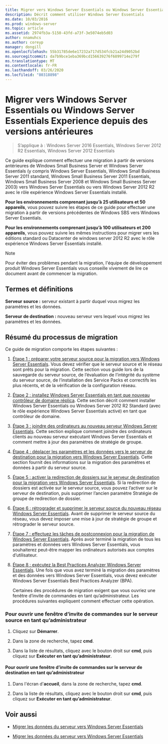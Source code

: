 ```yaml
---
title: Migrer vers Windows Server Essentials ou Windows Server Essentials Experience depuis des versions antérieures
description: Décrit comment utiliser Windows Server Essentials
ms.date: 10/03/2016
ms.prod: windows-server
ms.topic: article
ms.assetid: 2974fb3a-5150-43fd-a73f-3e5074eb5d03
author: nnamuhcs
ms.author: coreyp
manager: dongill
ms.openlocfilehash: 55b31785de6e17232a717d534fcb21a24d9052bd
ms.sourcegitcommit: da7b9bce1eba369bcd156639276f6899714e279f
ms.translationtype: MT
ms.contentlocale: fr-FR
ms.lasthandoff: 03/26/2020
ms.locfileid: "80318898"
---
```

# <a name="migrate-from-previous-versions-to-windows-server-essentials-or-windows-server-essentials-experience"></a>Migrer vers Windows Server Essentials ou Windows Server Essentials Experience depuis des versions antérieures

>S’applique à : Windows Server 2016 Essentials, Windows Server 2012 R2 Essentials, Windows Server 2012 Essentials

Ce guide explique comment effectuer une migration à partir de versions antérieures de Windows Small Business Server et Windows Server Essentials (y compris Windows Server Essentials, Windows Small Business Server 2011 standard, Windows Small Business Server 2011 Essentials, Windows Small Business Server 2008 et Windows Small Business Server 2003) vers Windows Server Essentials ou vers Windows Server 2012 R2 avec le rôle expérience Windows Server Essentials installé.  
  
 **Pour les environnements comprenant jusqu’à 25 utilisateurs et 50 appareils**, vous pouvez suivre les étapes de ce guide pour effectuer une migration à partir de versions précédentes de Windows SBS vers Windows Server Essentials.  
  
 **Pour les environnements comprenant jusqu’à 100 utilisateurs et 200 appareils**, vous pouvez suivre les mêmes instructions pour migrer vers les éditions standard ou Datacenter de windows server 2012 R2 avec le rôle expérience Windows Server Essentials installé.  
  
> [!NOTE]
>  Pour éviter des problèmes pendant la migration, l'équipe de développement produit Windows Server Essentials vous conseille vivement de lire ce document avant de commencer la migration.  
  
## <a name="terms-and-definitions"></a>Termes et définitions  
 **Serveur source :** serveur existant à partir duquel vous migrez les paramètres et les données.  
  
 **Serveur de destination :** nouveau serveur vers lequel vous migrez les paramètres et les données.  
  
## <a name="migration-process-summary"></a>Résumé du processus de migration  
 Ce guide de migration comporte les étapes suivantes :  
  
1. [Étape 1 : préparer votre serveur source pour la migration vers Windows Server Essentials](Step-1--Prepare-your-Source-Server-for-Windows-Server-Essentials-migration.md).  Vous devez vérifier que le serveur source et le réseau sont prêts pour la migration. Cette section vous guide lors de la sauvegarde du serveur source, de l’évaluation de l’intégrité du système du serveur source, de l’installation des Service Packs et correctifs les plus récents, et de la vérification de la configuration réseau.  
  
2. [Étape 2 : installez Windows Server Essentials en tant que nouveau contrôleur de domaine réplica](Step-2--Install-Windows-Server-Essentials-as-a-new-replica-domain-controller.md). Cette section décrit comment installer Windows Server Essentials ou Windows Server 2012 R2 Standard (avec le rôle expérience Windows Server Essentials activé) en tant que contrôleur de domaine.  
  
3. [Étape 3 : joindre des ordinateurs au nouveau serveur Windows Server Essentials](Step-3--Join-computers-to-the-new-Windows-Server-Essentials-server.md).  Cette section explique comment joindre des ordinateurs clients au nouveau serveur exécutant Windows Server Essentials et comment mettre à jour des paramètres de stratégie de groupe.  
  
4. [Étape 4 : déplacer les paramètres et les données vers le serveur de destination pour la migration vers Windows Server Essentials](Step-4--Move-settings-and-data-to-the-Destination-Server-for-Windows-Server-Essentials-migration.md).  Cette section fournit des informations sur la migration des paramètres et données à partir du serveur source.  
  
5. [Étape 5 : activer la redirection de dossiers sur le serveur de destination pour la migration vers Windows Server Essentials](Step-5--Enable-folder-redirection-on-the-Destination-Server-for-Windows-Server-Essentials-migration.md).  Si la redirection de dossiers est activée sur le serveur source, vous pouvez l’activer sur le serveur de destination, puis supprimer l’ancien paramètre Stratégie de groupe de redirection de dossier.  
  
6. [Étape 6 : rétrograder et supprimer le serveur source du nouveau réseau Windows Server Essentials](Step-6--Demote-and-remove-the-Source-Server-from-the-new-Windows-Server-Essentials-network.md).  Avant de supprimer le serveur source du réseau, vous devez imposer une mise à jour de stratégie de groupe et rétrograder le serveur source.  
  
7. [Étape 7 : effectuez les tâches de postconnexion pour la migration de Windows Server Essentials](Step-7--Perform-post-migration-tasks-for-the-Windows-Server-Essentials-migration.md).  Après avoir terminé la migration de tous les paramètres et données vers Windows Server Essentials, vous souhaiterez peut-être mapper les ordinateurs autorisés aux comptes d’utilisateur.  
  
8. [Étape 8 : exécutez la Best Practices Analyzer Windows Server Essentials](Step-8--Run-the-Windows-Server-Essentials-Best-Practices-Analyzer.md).  Une fois que vous avez terminé la migration des paramètres et des données vers Windows Server Essentials, vous devez exécuter Windows Server Essentials Best Practices Analyzer (BPA).  
  
   Certaines des procédures de migration exigent que vous ouvriez une fenêtre d’invite de commandes en tant qu’administrateur. Les procédures suivantes expliquent comment effectuer cette opération.  
  
###  <a name="to-open-a-command-prompt-window-on-the-source-server-as-an-administrator"></a><a name="BKMK_OpenACommandPromptAsAdmin"></a>Pour ouvrir une fenêtre d’invite de commandes sur le serveur source en tant qu’administrateur  
  
1.  Cliquez sur **Démarrer**.  
  
2.  Dans la zone de recherche, tapez **cmd**.  
  
3.  Dans la liste de résultats, cliquez avec le bouton droit sur **cmd**, puis cliquez sur **Exécuter en tant qu’administrateur**.  
  
#### <a name="to-open-a-command-prompt-window-on-the-destination-server-as-an-administrator"></a>Pour ouvrir une fenêtre d’invite de commandes sur le serveur de destination en tant qu’administrateur  
  
1.  Dans l'écran d'**accueil**, dans la zone de recherche, tapez **cmd**.  
  
2.  Dans la liste de résultats, cliquez avec le bouton droit sur **cmd**, puis cliquez sur **Exécuter en tant qu’administrateur**.  
  
## <a name="see-also"></a>Voir aussi  
  
-   [Migrer les données du serveur vers Windows Server Essentials](Migrate-Server-Data-to-Windows-Server-Essentials.md)

-   [Migrer les données du serveur vers Windows Server Essentials](../migrate/Migrate-Server-Data-to-Windows-Server-Essentials.md)

